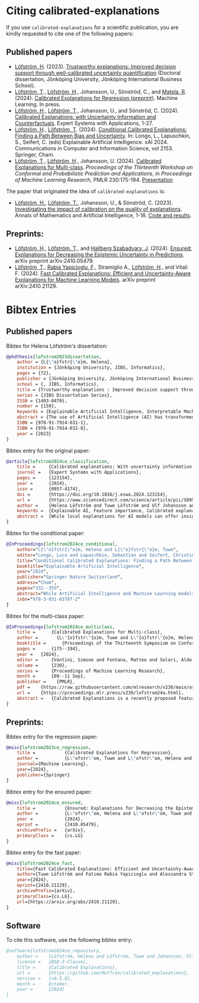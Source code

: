 # Citing calibrated-explanations

If you use `calibrated-explanations` for a scientific publication, you are kindly requested to cite one of the following papers:
## Published papers
- [Löfström, H](https://github.com/Moffran). (2023). [Trustworthy explanations: Improved decision support through well-calibrated uncertainty quantification](https://www.diva-portal.org/smash/record.jsf?pid=diva2%3A1810440&dswid=6197) (Doctoral dissertation, Jönköping University, Jönköping International Business School).
- [Löfström, T](https://github.com/tuvelofstrom)., [Löfström, H](https://github.com/Moffran)., Johansson, U., Sönströd, C., and [Matela, R](https://github.com/rudymatela). (2024). [Calibrated Explanations for Regression (preprint)](https://arxiv.org/abs/2308.16245). Machine Learning. In press.
- [Löfström, H](https://github.com/Moffran)., [Löfström, T](https://github.com/tuvelofstrom)., Johansson, U., and Sönströd, C. (2024). [Calibrated Explanations: with Uncertainty Information and Counterfactuals](https://doi.org/10.1016/j.eswa.2024.123154). Expert Systems with Applications, 1-27.
- [Löfström, H](https://github.com/Moffran)., [Löfström, T](https://github.com/tuvelofstrom). (2024). [Conditional Calibrated Explanations: Finding a Path Between Bias and Uncertainty](https://doi.org/10.1007/978-3-031-63787-2_17). In: Longo, L., Lapuschkin, S., Seifert, C. (eds) Explainable Artificial Intelligence. xAI 2024. Communications in Computer and Information Science, vol 2153. Springer, Cham.
- [Löfström, T](https://github.com/tuvelofstrom)., [Löfström, H](https://github.com/Moffran)., Johansson, U. (2024). [Calibrated Explanations for Multi-class](https://raw.githubusercontent.com/mlresearch/v230/main/assets/lofstrom24a/lofstrom24a.pdf). <i>Proceedings of the Thirteenth Workshop on Conformal and Probabilistic Prediction and Applications</i>, in <i>Proceedings of Machine Learning Research</i>, PMLR 230:175-194. [Presentation](https://copa-conference.com/presentations/Lofstrom.pdf)

The paper that originated the idea of `calibrated-explanations` is:

- [Löfström, H.](https://github.com/Moffran), [Löfström, T.](https://github.com/tuvelofstrom), Johansson, U., & Sönströd, C. (2023). [Investigating the impact of calibration on the quality of explanations](https://link.springer.com/article/10.1007/s10472-023-09837-2). Annals of Mathematics and Artificial Intelligence, 1-18. [Code and results](https://github.com/tuvelofstrom/calibrating-explanations).

## Preprints: 
- [Löfström, H](https://github.com/Moffran)., [Löfström, T](https://github.com/tuvelofstrom)., and [Hallberg Szabadvary, J](https://github.com/egonmedhatten). (2024). [Ensured: Explanations for Decreasing the Epistemic Uncertainty in Predictions](https://arxiv.org/abs/2410.05479). arXiv preprint arXiv:2410.05479. 
- [Löfström, T](https://github.com/tuvelofstrom)., [Rabia Yapicioglu, F](https://github.com/rabia174)., Stramiglio A., [Löfström, H](https://github.com/Moffran)., and Vitali F. (2024). [Fast Calibrated Explanations: Efficient and Uncertainty-Aware Explanations for Machine Learning Models](https://arxiv.org/abs/2410.21129). arXiv preprint arXiv:2410.21129. 

# Bibtex Entries
## Published papers

Bibtex for Helena Löfström's dissertation:

```bibtex
@phdthesis{lofstrom2023dissertation,
	author = {L{\"o}fstr{\"o}m, Helena},
	institution = {Jönköping University, JIBS, Informatics},
	pages = {72},
	publisher = {Jönköping University, Jönköping International Business School},
	school = {, JIBS, Informatics},
	title = {Trustworthy explanations : Improved decision support through well-calibrated uncertainty quantification},
	series = {JIBS Dissertation Series},
	ISSN = {1403-0470},
	number = {159},
	keywords = {Explainable Artificial Intelligence, Interpretable Machine Learning, Decision Support Systems, Uncertainty Estimation, Explanation Methods},
	abstract = {The use of Artificial Intelligence (AI) has transformed fields like disease diagnosis and defence. Utilising sophisticated Machine Learning (ML) models, AI predicts future events based on historical data, introducing complexity that challenges understanding and decision-making. Previous research emphasizes users’ difficulty discerning when to trust predictions due to model complexity, underscoring addressing model complexity and providing transparent explanations as pivotal for facilitating high-quality decisions. Many ML models offer probability estimates for predictions, commonly used in methods providing explanations to guide users on prediction confidence. However, these probabilities often do not accurately reflect the actual distribution in the data, leading to potential user misinterpretation of prediction trustworthiness. Additionally, most explanation methods fail to convey whether the model’s probability is linked to any uncertainty, further diminishing the reliability of the explanations. Evaluating the quality of explanations for decision support is challenging, and although highlighted as essential in research, there are no benchmark criteria for comparative evaluations. This thesis introduces an innovative explanation method that generates reliable explanations, incorporating uncertainty information supporting users in determining when to trust the model’s predictions. The thesis also outlines strategies for evaluating explanation quality and facilitating comparative evaluations. Through empirical evaluations and user studies, the thesis provides practical insights to support decision-making utilising complex ML models. },
	ISBN = {978-91-7914-031-1},
	ISBN = {978-91-7914-032-8},
	year = {2023}
}
```

Bibtex entry for the original paper:

```bibtex
@article{lofstrom2024ce_classification,
	title = 	{Calibrated explanations: With uncertainty information and counterfactuals},
	journal = 	{Expert Systems with Applications},
	pages = 	{123154},
	year = 		{2024},
	issn = 		{0957-4174},
	doi = 		{https://doi.org/10.1016/j.eswa.2024.123154},
	url = 		{https://www.sciencedirect.com/science/article/pii/S0957417424000198},
	author = 	{Helena Löfström and Tuwe Löfström and Ulf Johansson and Cecilia Sönströd},
	keywords = 	{Explainable AI, Feature importance, Calibrated explanations, Venn-Abers, Uncertainty quantification, Counterfactual explanations},
	abstract = 	{While local explanations for AI models can offer insights into individual predictions, such as feature importance, they are plagued by issues like instability. The unreliability of feature weights, often skewed due to poorly calibrated ML models, deepens these challenges. Moreover, the critical aspect of feature importance uncertainty remains mostly unaddressed in Explainable AI (XAI). The novel feature importance explanation method presented in this paper, called Calibrated Explanations (CE), is designed to tackle these issues head-on. Built on the foundation of Venn-Abers, CE not only calibrates the underlying model but also delivers reliable feature importance explanations with an exact definition of the feature weights. CE goes beyond conventional solutions by addressing output uncertainty. It accomplishes this by providing uncertainty quantification for both feature weights and the model’s probability estimates. Additionally, CE is model-agnostic, featuring easily comprehensible conditional rules and the ability to generate counterfactual explanations with embedded uncertainty quantification. Results from an evaluation with 25 benchmark datasets underscore the efficacy of CE, making it stand as a fast, reliable, stable, and robust solution.}
}
```

Bibtex for the conditional paper:

```bibtex
@InProceedings{lofstrom2024ce_conditional,
	author="L{\"o}fstr{\"o}m, Helena and L{\"o}fstr{\"o}m, Tuwe",
	editor="Longo, Luca and Lapuschkin, Sebastian and Seifert, Christin",
	title="Conditional Calibrated Explanations: Finding a Path Between Bias and Uncertainty",
	booktitle="Explainable Artificial Intelligence",
	year="2024",
	publisher="Springer Nature Switzerland",
	address="Cham",
	pages="332--355",
	abstract="While Artificial Intelligence and Machine Learning models are becoming increasingly prevalent, it is essential to remember that they are not infallible or inherently objective. These models depend on the data they are trained on and the inherent bias of the chosen machine learning algorithm. Therefore, selecting and sampling data for training is crucial for a fair outcome of the model. A model predicting, e.g., whether an applicant should be taken further in the job application process, could create heavily biased predictions against women if the data used to train the model mostly contained information about men. The well-known concept of conditional categories used in Conformal Prediction can be utilised to address this type of bias in the data. The Conformal Prediction framework includes uncertainty quantification methods for classification and regression. To help meet the challenges of data sets with potential bias, conditional categories were incorporated into an existing explanation method called Calibrated Explanations, relying on conformal methods. This approach allows users to try out different settings while simultaneously having the possibility to study how the uncertainty in the predictions is affected on an individual level. Furthermore, this paper evaluated how the uncertainty changed when using conditional categories based on attributes containing potential bias. It showed that the uncertainty significantly increased, revealing that fairness came with a cost of increased uncertainty.",
	isbn="978-3-031-63787-2"
}
``` 

Bibtex for the multi-class paper:

```bibtex
@InProceedings{lofstrom2024ce_multiclass,
	title = 	 {Calibrated Explanations for Multi-class},
	author =       {L\"{o}fstr\"{o}m, Tuwe and L\"{o}fstr\"{o}m, Helena and Johansson, Ulf},
	booktitle = 	 {Proceedings of the Thirteenth Symposium on Conformal and Probabilistic Prediction with Applications},
	pages = 	 {175--194},
	year = 	 {2024},
	editor = 	 {Vantini, Simone and Fontana, Matteo and Solari, Aldo and Boström, Henrik and Carlsson, Lars},
	volume = 	 {230},
	series = 	 {Proceedings of Machine Learning Research},
	month = 	 {09--11 Sep},
	publisher =    {PMLR},
	pdf = 	 {https://raw.githubusercontent.com/mlresearch/v230/main/assets/lofstrom24a/lofstrom24a.pdf},
	url = 	 {https://proceedings.mlr.press/v230/lofstrom24a.html},
	abstract = 	 {Calibrated Explanations is a recently proposed feature importance explanation method providing uncertainty quantification. It utilises Venn-Abers to generate well-calibrated factual and counterfactual explanations for binary classification. In this paper, we extend the method to support multi-class classification. The paper includes an evaluation illustrating the calibration quality of the selected multi-class calibration approach, as well as a demonstration of how the explanations can help determine which explanations to trust.}
}
```

## Preprints:

Bibtex entry for the regression paper:

```bibtex
@misc{lofstrom2023ce_regression,
	title = 	      {Calibrated Explanations for Regression},
	author =          {L\"ofstr\"om, Tuwe and L\"ofstr\"om, Helena and Johansson, Ulf and S\"onstr\"od, Cecilia and Matela, Rudy},
    journal={Machine Learning},
    year={2024},
    publisher={Springer}
}
```

Bibtex entry for the ensured paper:

```bibtex
@misc{lofstrom2024ce_ensured,
	title = 	      {Ensured: Explanations for Decreasing the Epistemic Uncertainty in Predictions},
	author =          {L\"ofstr\"om, Helena and L\"ofstr\"om, Tuwe and Hallberg Szabadvary, Johan},
	year =            {2024},
	eprint =          {2410.05479},
	archivePrefix =   {arXiv},
	primaryClass =    {cs.LG}
}
```

Bibtex entry for the fast paper:

```bibtex
@misc{lofstrom2024ce_fast,
	title={Fast Calibrated Explanations: Efficient and Uncertainty-Aware Explanations for Machine Learning Models}, 
	author={Tuwe Löfström and Fatima Rabia Yapicioglu and Alessandra Stramiglio and Helena Löfström and Fabio Vitali},
	year={2024},
	eprint={2410.21129},
	archivePrefix={arXiv},
	primaryClass={cs.LG},
	url={https://arxiv.org/abs/2410.21129}, 
}
```

## Software
To cite this software, use the following bibtex entry:

```bibtex
@software{lofstrom2024ce_repository,
	author = 	{Löfström, Helena and Löfström, Tuwe and Johansson, Ulf and Sönströd, Cecilia and Matela, Rudy},
	license = 	{BSD-3-Clause},
	title = 	{Calibrated Explanations},
	url = 		{https://github.com/Moffran/calibrated_explanations},
	version = 	{v0.5.0},
	month = 	October,
	year = 		{2024}
}
```
